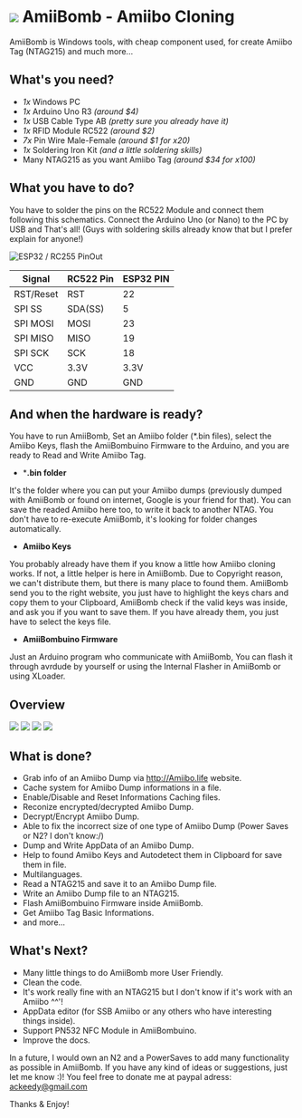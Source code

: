 # **![](http://i64.tinypic.com/qpqm45.png) AmiiBomb - Amiibo Cloning**

AmiiBomb is Windows tools, with cheap component used, for create Amiibo Tag (NTAG215) and much more...

## What's you need?

- *1x* Windows PC
- *1x* Arduino Uno R3 *(around $4)*
- *1x* USB Cable Type AB *(pretty sure you already have it)*
- *1x* RFID Module RC522 *(around $2)*
- *7x* Pin Wire Male-Female *(around $1 for x20)*
- *1x* Soldering Iron Kit *(and a little soldering skills)*
- Many NTAG215 as you want Amiibo Tag *(around $34 for x100)*

## What you have to do?

You have to solder the pins on the RC522 Module and connect them following this schematics. Connect the Arduino Uno (or Nano) to the PC by USB and That's all! (Guys with soldering skills already know that but I prefer explain for anyone!)

![ESP32 / RC255 PinOut](https://raw.githubusercontent.com/peacepenguin/AmiiBomb-uino/master/esp32-doit-devkit-v1--rfid-rc522.PNG)

Signal    | RC522 Pin | ESP32 PIN
--------- | --------- | -----------
RST/Reset | RST       | 22
SPI SS    | SDA(SS)   | 5
SPI MOSI  | MOSI      | 23
SPI MISO  | MISO      | 19
SPI SCK   | SCK       | 18
VCC       | 3.3V      | 3.3V
GND       | GND       | GND

## And when the hardware is ready?

You have to run AmiiBomb, Set an Amiibo folder (*.bin files), select the Amiibo Keys, flash the AmiiBombuino Firmware to the Arduino, and you are ready to Read and Write Amiibo Tag.

 - ***.bin folder**

It's the folder where you can put your Amiibo dumps (previously dumped with AmiiBomb or found on internet, Google is your friend for that).
You can save the readed Amiibo here too, to write it back to another NTAG. You don't have to re-execute AmiiBomb, it's looking for folder changes automatically.

 - **Amiibo Keys**

You probably already have them if you know a little how Amiibo cloning works. If not, a little helper is here in AmiiBomb. Due to Copyright reason, we can't distribute them, but there is many place to found them. AmiiBomb send you to the right website, you just have to highlight the keys chars and copy them to your Clipboard, AmiiBomb check if the valid keys was inside, and ask you if you want to save them. If you have already them, you just have to select the keys file.

 - **AmiiBombuino Firmware**

Just an Arduino program who communicate with AmiiBomb, You can flash it through avrdude by yourself or using the Internal Flasher in AmiiBomb or using XLoader.

## Overview

![](http://i68.tinypic.com/dwe7g6.png) 
![](http://i67.tinypic.com/4sjvd3.png) 
![](http://i66.tinypic.com/21mtao8.jpg) 
![](http://i66.tinypic.com/1z6z0o1.png) 

## What is done?
- Grab info of an Amiibo Dump via http://Amiibo.life website.
- Cache system for Amiibo Dump informations in a file.
- Enable/Disable and Reset Informations Caching files.
- Reconize encrypted/decrypted Amiibo Dump.
- Decrypt/Encrypt Amiibo Dump.
- Able to fix the incorrect size of one type of Amiibo Dump (Power Saves or N2? I don't know:/)
- Dump and Write AppData of an Amiibo Dump.
- Help to found Amiibo Keys and Autodetect them in Clipboard for save them in file.
- Multilanguages.
- Read a NTAG215 and save it to an Amiibo Dump file.
- Write an Amiibo Dump file to an NTAG215.
- Flash AmiiBombuino Firmware inside AmiiBomb.
- Get Amiibo Tag Basic Informations.
- and more...

## What's Next?
- Many little things to do AmiiBomb more User Friendly.
- Clean the code.
- It's work really fine with an NTAG215 but I don't know if it's work with an Amiibo ^^'!
- AppData editor (for SSB Amiibo or any others who have interesting things inside).
- Support PN532 NFC Module in AmiiBombuino.
- Improve the docs.

In a future, I would own an N2 and a PowerSaves to add many functionality as possible in AmiiBomb. If you have any kind of ideas or suggestions, just let me know :)! You feel free to donate me at paypal adress: ackeedy@gmail.com

Thanks & Enjoy!

